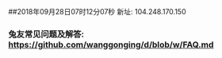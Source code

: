 ##2018年09月28日07时12分07秒 新址: 104.248.170.150
### 兔友常见问题及解答: https://github.com/wanggonging/d/blob/w/FAQ.md
